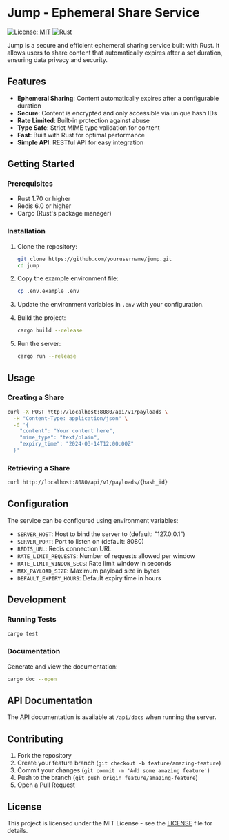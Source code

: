 # Jump - Ephemeral Share Service

[![License: MIT](https://img.shields.io/badge/License-MIT-yellow.svg)](https://opensource.org/licenses/MIT)
[![Rust](https://github.com/rust-lang/rust/workflows/CI/badge.svg)](https://github.com/rust-lang/rust/actions)


Jump is a secure and efficient ephemeral sharing service built with Rust. It allows users to share content that automatically expires after a set duration, ensuring data privacy and security.

## Features

- **Ephemeral Sharing**: Content automatically expires after a configurable duration
- **Secure**: Content is encrypted and only accessible via unique hash IDs
- **Rate Limited**: Built-in protection against abuse
- **Type Safe**: Strict MIME type validation for content
- **Fast**: Built with Rust for optimal performance
- **Simple API**: RESTful API for easy integration

## Getting Started

### Prerequisites

- Rust 1.70 or higher
- Redis 6.0 or higher
- Cargo (Rust's package manager)

### Installation

1. Clone the repository:
   ```bash
   git clone https://github.com/yourusername/jump.git
   cd jump
   ```

2. Copy the example environment file:
   ```bash
   cp .env.example .env
   ```

3. Update the environment variables in `.env` with your configuration.

4. Build the project:
   ```bash
   cargo build --release
   ```

5. Run the server:
   ```bash
   cargo run --release
   ```

## Usage

### Creating a Share

```bash
curl -X POST http://localhost:8080/api/v1/payloads \
  -H "Content-Type: application/json" \
  -d '{
    "content": "Your content here",
    "mime_type": "text/plain",
    "expiry_time": "2024-03-14T12:00:00Z"
  }'
```

### Retrieving a Share

```bash
curl http://localhost:8080/api/v1/payloads/{hash_id}
```

## Configuration

The service can be configured using environment variables:

- `SERVER_HOST`: Host to bind the server to (default: "127.0.0.1")
- `SERVER_PORT`: Port to listen on (default: 8080)
- `REDIS_URL`: Redis connection URL
- `RATE_LIMIT_REQUESTS`: Number of requests allowed per window
- `RATE_LIMIT_WINDOW_SECS`: Rate limit window in seconds
- `MAX_PAYLOAD_SIZE`: Maximum payload size in bytes
- `DEFAULT_EXPIRY_HOURS`: Default expiry time in hours

## Development

### Running Tests

```bash
cargo test
```

### Documentation

Generate and view the documentation:

```bash
cargo doc --open
```

## API Documentation

The API documentation is available at `/api/docs` when running the server.

## Contributing

1. Fork the repository
2. Create your feature branch (`git checkout -b feature/amazing-feature`)
3. Commit your changes (`git commit -m 'Add some amazing feature'`)
4. Push to the branch (`git push origin feature/amazing-feature`)
5. Open a Pull Request

## License

This project is licensed under the MIT License - see the [LICENSE](LICENSE) file for details.
